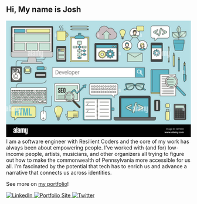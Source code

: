 ## Hi, My name is Josh
<img src= "gitHubBanner.jpeg">
I am a software engineer with Resilient Coders and the core of my work has always been about empowering people. I’ve worked with (and for) low-income people, artists, musicians, and other organizers all trying to figure out how to make the commonwealth of Pennsylvania more accessible for us all. I’m fascinated by the potential that tech has to enrich us and advance a narrative that connects us across identities.

 <p></p>
See more on <a href="https://joshuamalloy.netlify.app">my portfolio</a>!
  <p></p>
  <p align="left">
	<a target="_blank" href="https://www.linkedin.com/in/joshua-malloy/">
	  <img src="https://raw.githubusercontent.com/cafloyd/cafloyd/master/images/branded-linkedin.png" width="30px;" alt="LinkedIn" />
	</a>
	<a target="_blank" href="https://joshuamalloy.netlify.app">
	  <img src="https://raw.githubusercontent.com/cafloyd/cafloyd/master/images/branded-link.png" width="30px;" alt="Portfolio Site" />
	</a>
	<a target="_blank" href="https://twitter.com/Josh_MalloyDev">
	  <img src="https://raw.githubusercontent.com/cafloyd/cafloyd/master/images/branded-twitter.png" width="30px;" alt="Twitter" />
	</a>
  </p>  


























